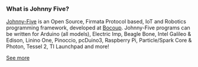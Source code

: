 ### What is Johnny Five?

[Johnny-Five](http://johnny-five.io/) is an Open Source, Firmata Protocol based, IoT and Robotics programming framework, developed at [Bocoup](http://bocoup.com/). Johnny-Five programs can be written for Arduino (all models), Electric Imp, Beagle Bone, Intel Galileo & Edison, Linino One, Pinoccio, pcDuino3, Raspberry Pi, Particle/Spark Core & Photon, Tessel 2, TI Launchpad and more!

[See more](https://github.com/rwaldron/johnny-five)